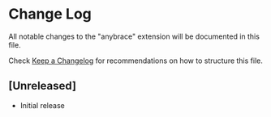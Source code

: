 # Change Log

All notable changes to the "anybrace" extension will be documented in this file.

Check [Keep a Changelog](http://keepachangelog.com/) for recommendations on how to structure this file.

## [Unreleased]

- Initial release